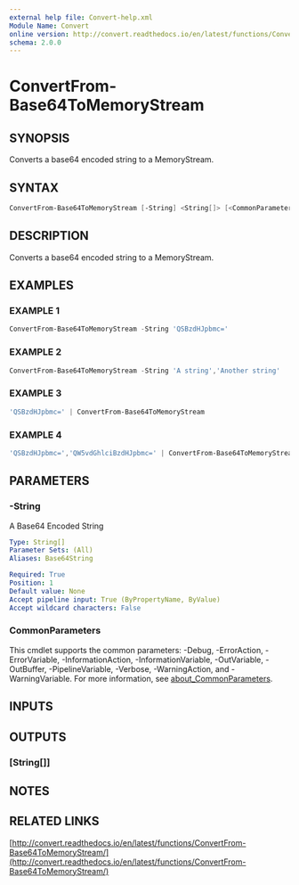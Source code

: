 ```yaml
---
external help file: Convert-help.xml
Module Name: Convert
online version: http://convert.readthedocs.io/en/latest/functions/ConvertFrom-Base64ToMemoryStream/
schema: 2.0.0
---
```


# ConvertFrom-Base64ToMemoryStream

## SYNOPSIS

Converts a base64 encoded string to a MemoryStream.

## SYNTAX

```powershell
ConvertFrom-Base64ToMemoryStream [-String] <String[]> [<CommonParameters>]
```

## DESCRIPTION

Converts a base64 encoded string to a MemoryStream.

## EXAMPLES

### EXAMPLE 1

```powershell
ConvertFrom-Base64ToMemoryStream -String 'QSBzdHJpbmc='
```

### EXAMPLE 2

```powershell
ConvertFrom-Base64ToMemoryStream -String 'A string','Another string'
```

### EXAMPLE 3

```powershell
'QSBzdHJpbmc=' | ConvertFrom-Base64ToMemoryStream
```

### EXAMPLE 4

```powershell
'QSBzdHJpbmc=','QW5vdGhlciBzdHJpbmc=' | ConvertFrom-Base64ToMemoryStream
```

## PARAMETERS

### -String

A Base64 Encoded String

```yaml
Type: String[]
Parameter Sets: (All)
Aliases: Base64String

Required: True
Position: 1
Default value: None
Accept pipeline input: True (ByPropertyName, ByValue)
Accept wildcard characters: False
```

### CommonParameters

This cmdlet supports the common parameters: -Debug, -ErrorAction, -ErrorVariable, -InformationAction, -InformationVariable, -OutVariable, -OutBuffer, -PipelineVariable, -Verbose, -WarningAction, and -WarningVariable. For more information, see [about_CommonParameters](http://go.microsoft.com/fwlink/?LinkID=113216).

## INPUTS

## OUTPUTS

### [String[]]

## NOTES

## RELATED LINKS

[http://convert.readthedocs.io/en/latest/functions/ConvertFrom-Base64ToMemoryStream/](http://convert.readthedocs.io/en/latest/functions/ConvertFrom-Base64ToMemoryStream/)
